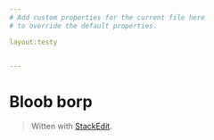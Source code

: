 ```yaml
---
# Add custom properties for the current file here
# to override the default properties.

layout:testy


---
```


<h1 id="bloob-borp">Bloob borp</h1>
<blockquote>
<p>Witten with <a href="https://stackedit.io/">StackEdit</a>.</p>
</blockquote>

